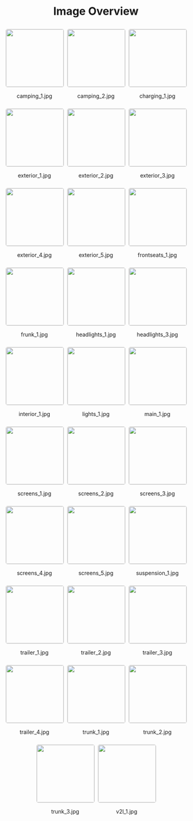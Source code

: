 <style>
    .image-gallery {
        display: flex;
        flex-wrap: wrap;
        gap: 10px;
        justify-content: center;
        padding: 10px;
    }
    .image-gallery img {
        width: 150px;
        height: auto;
        border: 1px solid #ddd;
        border-radius: 5px;
    }
    .image-gallery div {
        flex: 1 1 calc(33.333% - 20px); /* Three images per row on large screens */
        max-width: 150px;
        text-align: center;
    }
    @media (max-width: 768px) {
        .image-gallery div {
            flex: 1 1 calc(50% - 20px); /* Two images per row on medium screens */
        }
    }
    @media (max-width: 480px) {
        .image-gallery div {
            flex: 1 1 100%; /* One image per row on small screens */
        }
    }
</style>
<h1 style ="text-align: center;"> Image Overview </h1> <div class="image-gallery">
<div>
<img src="https://media.evkx.net/multimedia/models/ford/f150_lightning/f150_lightning_extended_range/camping_1_st.jpg">
<p>camping_1.jpg</p>
</div>
<div>
<img src="https://media.evkx.net/multimedia/models/ford/f150_lightning/f150_lightning_extended_range/camping_2_st.jpg">
<p>camping_2.jpg</p>
</div>
<div>
<img src="https://media.evkx.net/multimedia/models/ford/f150_lightning/f150_lightning_extended_range/charging_1_st.jpg">
<p>charging_1.jpg</p>
</div>
<div>
<img src="https://media.evkx.net/multimedia/models/ford/f150_lightning/f150_lightning_extended_range/exterior_1_st.jpg">
<p>exterior_1.jpg</p>
</div>
<div>
<img src="https://media.evkx.net/multimedia/models/ford/f150_lightning/f150_lightning_extended_range/exterior_2_st.jpg">
<p>exterior_2.jpg</p>
</div>
<div>
<img src="https://media.evkx.net/multimedia/models/ford/f150_lightning/f150_lightning_extended_range/exterior_3_st.jpg">
<p>exterior_3.jpg</p>
</div>
<div>
<img src="https://media.evkx.net/multimedia/models/ford/f150_lightning/f150_lightning_extended_range/exterior_4_st.jpg">
<p>exterior_4.jpg</p>
</div>
<div>
<img src="https://media.evkx.net/multimedia/models/ford/f150_lightning/f150_lightning_extended_range/exterior_5_st.jpg">
<p>exterior_5.jpg</p>
</div>
<div>
<img src="https://media.evkx.net/multimedia/models/ford/f150_lightning/f150_lightning_extended_range/frontseats_1_st.jpg">
<p>frontseats_1.jpg</p>
</div>
<div>
<img src="https://media.evkx.net/multimedia/models/ford/f150_lightning/f150_lightning_extended_range/frunk_1_st.jpg">
<p>frunk_1.jpg</p>
</div>
<div>
<img src="https://media.evkx.net/multimedia/models/ford/f150_lightning/f150_lightning_extended_range/headlights_1_st.jpg">
<p>headlights_1.jpg</p>
</div>
<div>
<img src="https://media.evkx.net/multimedia/models/ford/f150_lightning/f150_lightning_extended_range/headlights_3_st.jpg">
<p>headlights_3.jpg</p>
</div>
<div>
<img src="https://media.evkx.net/multimedia/models/ford/f150_lightning/f150_lightning_extended_range/interior_1_st.jpg">
<p>interior_1.jpg</p>
</div>
<div>
<img src="https://media.evkx.net/multimedia/models/ford/f150_lightning/f150_lightning_extended_range/lights_1_st.jpg">
<p>lights_1.jpg</p>
</div>
<div>
<img src="https://media.evkx.net/multimedia/models/ford/f150_lightning/f150_lightning_extended_range/main_1_st.jpg">
<p>main_1.jpg</p>
</div>
<div>
<img src="https://media.evkx.net/multimedia/models/ford/f150_lightning/f150_lightning_extended_range/screens_1_st.jpg">
<p>screens_1.jpg</p>
</div>
<div>
<img src="https://media.evkx.net/multimedia/models/ford/f150_lightning/f150_lightning_extended_range/screens_2_st.jpg">
<p>screens_2.jpg</p>
</div>
<div>
<img src="https://media.evkx.net/multimedia/models/ford/f150_lightning/f150_lightning_extended_range/screens_3_st.jpg">
<p>screens_3.jpg</p>
</div>
<div>
<img src="https://media.evkx.net/multimedia/models/ford/f150_lightning/f150_lightning_extended_range/screens_4_st.jpg">
<p>screens_4.jpg</p>
</div>
<div>
<img src="https://media.evkx.net/multimedia/models/ford/f150_lightning/f150_lightning_extended_range/screens_5_st.jpg">
<p>screens_5.jpg</p>
</div>
<div>
<img src="https://media.evkx.net/multimedia/models/ford/f150_lightning/f150_lightning_extended_range/suspension_1_st.jpg">
<p>suspension_1.jpg</p>
</div>
<div>
<img src="https://media.evkx.net/multimedia/models/ford/f150_lightning/f150_lightning_extended_range/trailer_1_st.jpg">
<p>trailer_1.jpg</p>
</div>
<div>
<img src="https://media.evkx.net/multimedia/models/ford/f150_lightning/f150_lightning_extended_range/trailer_2_st.jpg">
<p>trailer_2.jpg</p>
</div>
<div>
<img src="https://media.evkx.net/multimedia/models/ford/f150_lightning/f150_lightning_extended_range/trailer_3_st.jpg">
<p>trailer_3.jpg</p>
</div>
<div>
<img src="https://media.evkx.net/multimedia/models/ford/f150_lightning/f150_lightning_extended_range/trailer_4_st.jpg">
<p>trailer_4.jpg</p>
</div>
<div>
<img src="https://media.evkx.net/multimedia/models/ford/f150_lightning/f150_lightning_extended_range/trunk_1_st.jpg">
<p>trunk_1.jpg</p>
</div>
<div>
<img src="https://media.evkx.net/multimedia/models/ford/f150_lightning/f150_lightning_extended_range/trunk_2_st.jpg">
<p>trunk_2.jpg</p>
</div>
<div>
<img src="https://media.evkx.net/multimedia/models/ford/f150_lightning/f150_lightning_extended_range/trunk_3_st.jpg">
<p>trunk_3.jpg</p>
</div>
<div>
<img src="https://media.evkx.net/multimedia/models/ford/f150_lightning/f150_lightning_extended_range/v2l_1_st.jpg">
<p>v2l_1.jpg</p>
</div>
</div>
